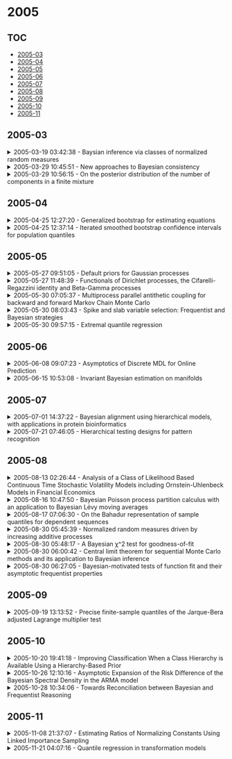 # 2005

## TOC

- [2005-03](#2005-03)
- [2005-04](#2005-04)
- [2005-05](#2005-05)
- [2005-06](#2005-06)
- [2005-07](#2005-07)
- [2005-08](#2005-08)
- [2005-09](#2005-09)
- [2005-10](#2005-10)
- [2005-11](#2005-11)

## 2005-03

<details>

<summary>2005-03-19 03:42:38 - Baysian inference via classes of normalized random measures</summary>

- *Lancelot F. James, Antonio Lijoi, Igor Pruenster*

- `0503394v1` - [abs](http://arxiv.org/abs/0503394v1) - [pdf](http://arxiv.org/pdf/math/0503394v1)

> One of the main research areas in Bayesian Nonparametrics is the proposal and study of priors which generalize the Dirichlet process. Here we exploit theoretical properties of Poisson random measures in order to provide a comprehensive Bayesian analysis of random probabilities which are obtained by an appropriate normalization. Specifically we achieve explicit and tractable forms of the posterior and the marginal distributions, including an explicit and easily used description of generalizations of the important Blackwell-MacQueen P\'olya urn distribution. Such simplifications are achieved by the use of a latent variable which admits quite interesting interpretations which allow to gain a better understanding of the behaviour of these random probability measures. It is noteworthy that these models are generalizations of models considered by Kingman (1975) in a non-Bayesian context. Such models are known to play a significant role in a variety of applications including genetics, physics, and work involving random mappings and assemblies. Hence our analysis is of utility in those contexts as well. We also show how our results may be applied to Bayesian mixture models and describe computational schemes which are generalizations of known efficient methods for the case of the Dirichlet process. We illustrate new examples of processes which can play the role of priors for Bayesian nonparametric inference and finally point out some interesting connections with the theory of generalized gamma convolutions initiated by Thorin and further developed by Bondesson.

</details>

<details>

<summary>2005-03-29 10:45:51 - New approaches to Bayesian consistency</summary>

- *Stephen Walker*

- `0503672v1` - [abs](http://arxiv.org/abs/0503672v1) - [pdf](http://arxiv.org/pdf/math/0503672v1)

> We use martingales to study Bayesian consistency. We derive sufficient conditions for both Hellinger and Kullback-Leibler consistency, which do not rely on the use of a sieve. Alternative sufficient conditions for Hellinger consistency are also found and demonstrated on examples.

</details>

<details>

<summary>2005-03-29 10:56:15 - On the posterior distribution of the number of components in a finite mixture</summary>

- *Agostino Nobile*

- `0503673v1` - [abs](http://arxiv.org/abs/0503673v1) - [pdf](http://arxiv.org/pdf/math/0503673v1)

> The posterior distribution of the number of components k in a finite mixture satisfies a set of inequality constraints. The result holds irrespective of the parametric form of the mixture components and under assumptions on the prior distribution weaker than those routinely made in the literature on Bayesian analysis of finite mixtures. The inequality constraints can be used to perform an ``internal'' consistency check of MCMC estimates of the posterior distribution of k and to provide improved estimates which are required to satisfy the constraints. Bounds on the posterior probability of k components are derived using the constraints. Implications on prior distribution specification and on the adequacy of the posterior distribution of k as a tool for selecting an adequate number of components in the mixture are also explored.

</details>


## 2005-04

<details>

<summary>2005-04-25 12:27:20 - Generalized bootstrap for estimating equations</summary>

- *Snigdhansu Chatterjee, Arup Bose*

- `0504515v1` - [abs](http://arxiv.org/abs/0504515v1) - [pdf](http://arxiv.org/pdf/math/0504515v1)

> We introduce a generalized bootstrap technique for estimators obtained by solving estimating equations. Some special cases of this generalized bootstrap are the classical bootstrap of Efron, the delete-d jackknife and variations of the Bayesian bootstrap. The use of the proposed technique is discussed in some examples. Distributional consistency of the method is established and an asymptotic representation of the resampling variance estimator is obtained.

</details>

<details>

<summary>2005-04-25 12:37:14 - Iterated smoothed bootstrap confidence intervals for population quantiles</summary>

- *Yvonne H. S. Ho, Stephen M. S. Lee*

- `0504516v1` - [abs](http://arxiv.org/abs/0504516v1) - [pdf](http://arxiv.org/pdf/math/0504516v1)

> This paper investigates the effects of smoothed bootstrap iterations on coverage probabilities of smoothed bootstrap and bootstrap-t confidence intervals for population quantiles, and establishes the optimal kernel bandwidths at various stages of the smoothing procedures. The conventional smoothed bootstrap and bootstrap-t methods have been known to yield one-sided coverage errors of orders O(n^{-1/2}) and o(n^{-2/3}), respectively, for intervals based on the sample quantile of a random sample of size n. We sharpen the latter result to O(n^{-5/6}) with proper choices of bandwidths at the bootstrapping and Studentization steps. We show further that calibration of the nominal coverage level by means of the iterated bootstrap succeeds in reducing the coverage error of the smoothed bootstrap percentile interval to the order O(n^{-2/3}) and that of the smoothed bootstrap-t interval to O(n^{-58/57}), provided that bandwidths are selected of appropriate orders. Simulation results confirm our asymptotic findings, suggesting that the iterated smoothed bootstrap-t method yields the most accurate coverage. On the other hand, the iterated smoothed bootstrap percentile method interval has the advantage of being shorter and more stable than the bootstrap-t intervals.

</details>


## 2005-05

<details>

<summary>2005-05-27 09:51:05 - Default priors for Gaussian processes</summary>

- *Rui Paulo*

- `0505603v1` - [abs](http://arxiv.org/abs/0505603v1) - [pdf](http://arxiv.org/pdf/math/0505603v1)

> Motivated by the statistical evaluation of complex computer models, we deal with the issue of objective prior specification for the parameters of Gaussian processes. In particular, we derive the Jeffreys-rule, independence Jeffreys and reference priors for this situation, and prove that the resulting posterior distributions are proper under a quite general set of conditions. A proper flat prior strategy, based on maximum likelihood estimates, is also considered, and all priors are then compared on the grounds of the frequentist properties of the ensuing Bayesian procedures. Computational issues are also addressed in the paper, and we illustrate the proposed solutions by means of an example taken from the field of complex computer model validation.

</details>

<details>

<summary>2005-05-27 11:48:39 - Functionals of Dirichlet processes, the Cifarelli-Regazzini identity and Beta-Gamma processes</summary>

- *Lancelot F. James*

- `0505606v1` - [abs](http://arxiv.org/abs/0505606v1) - [pdf](http://arxiv.org/pdf/math/0505606v1)

> Suppose that P_{\theta}(g) is a linear functional of a Dirichlet process with shape \theta H, where \theta >0 is the total mass and H is a fixed probability measure. This paper describes how one can use the well-known Bayesian prior to posterior analysis of the Dirichlet process, and a posterior calculus for Gamma processes to ascertain properties of linear functionals of Dirichlet processes. In particular, in conjunction with a Gamma identity, we show easily that a generalized Cauchy-Stieltjes transform of a linear functional of a Dirichlet process is equivalent to the Laplace functional of a class of, what we define as, Beta-Gamma processes. This represents a generalization of an identity due to Cifarelli and Regazzini, which is also known as the Markov-Krein identity for mean functionals of Dirichlet processes. These results also provide new explanations and interpretations of results in the literature. The identities are analogues to quite useful identities for Beta and Gamma random variables. We give a result which can be used to ascertain specifications on H such that the Dirichlet functional is Beta distributed. This avoids the need for an inversion formula for these cases and points to the special nature of the Dirichlet process, and indeed the functional Beta-Gamma calculus developed in this paper.

</details>

<details>

<summary>2005-05-30 07:05:37 - Multiprocess parallel antithetic coupling for backward and forward Markov Chain Monte Carlo</summary>

- *Radu V. Craiu, Xiao-Li Meng*

- `0505631v1` - [abs](http://arxiv.org/abs/0505631v1) - [pdf](http://arxiv.org/pdf/math/0505631v1)

> Antithetic coupling is a general stratification strategy for reducing Monte Carlo variance without increasing the simulation size. The use of the antithetic principle in the Monte Carlo literature typically employs two strata via antithetic quantile coupling. We demonstrate here that further stratification, obtained by using k>2 (e.g., k=3-10) antithetically coupled variates, can offer substantial additional gain in Monte Carlo efficiency, in terms of both variance and bias. The reason for reduced bias is that antithetically coupled chains can provide a more dispersed search of the state space than multiple independent chains. The emerging area of perfect simulation provides a perfect setting for implementing the k-process parallel antithetic coupling for MCMC because, without antithetic coupling, this class of methods delivers genuine independent draws. Furthermore, antithetic backward coupling provides a very convenient theoretical tool for investigating antithetic forward coupling. However, the generation of k>2 antithetic variates that are negatively associated, that is, they preserve negative correlation under monotone transformations, and extremely antithetic, that is, they are as negatively correlated as possible, is more complicated compared to the case with k=2. In this paper, we establish a theoretical framework for investigating such issues. Among the generating methods that we compare, Latin hypercube sampling and its iterative extension appear to be general-purpose choices, making another direct link between Monte Carlo and quasi Monte Carlo.

</details>

<details>

<summary>2005-05-30 08:03:43 - Spike and slab variable selection: Frequentist and Bayesian strategies</summary>

- *Hemant Ishwaran, J. Sunil Rao*

- `0505633v1` - [abs](http://arxiv.org/abs/0505633v1) - [pdf](http://arxiv.org/pdf/math/0505633v1)

> Variable selection in the linear regression model takes many apparent faces from both frequentist and Bayesian standpoints. In this paper we introduce a variable selection method referred to as a rescaled spike and slab model. We study the importance of prior hierarchical specifications and draw connections to frequentist generalized ridge regression estimation. Specifically, we study the usefulness of continuous bimodal priors to model hypervariance parameters, and the effect scaling has on the posterior mean through its relationship to penalization. Several model selection strategies, some frequentist and some Bayesian in nature, are developed and studied theoretically. We demonstrate the importance of selective shrinkage for effective variable selection in terms of risk misclassification, and show this is achieved using the posterior from a rescaled spike and slab model. We also show how to verify a procedure's ability to reduce model uncertainty in finite samples using a specialized forward selection strategy. Using this tool, we illustrate the effectiveness of rescaled spike and slab models in reducing model uncertainty.

</details>

<details>

<summary>2005-05-30 09:57:15 - Extremal quantile regression</summary>

- *Victor Chernozhukov*

- `0505639v1` - [abs](http://arxiv.org/abs/0505639v1) - [pdf](http://arxiv.org/pdf/math/0505639v1)

> Quantile regression is an important tool for estimation of conditional quantiles of a response Y given a vector of covariates X. It can be used to measure the effect of covariates not only in the center of a distribution, but also in the upper and lower tails. This paper develops a theory of quantile regression in the tails. Specifically, it obtains the large sample properties of extremal (extreme order and intermediate order) quantile regression estimators for the linear quantile regression model with the tails restricted to the domain of minimum attraction and closed under tail equivalence across regressor values. This modeling setup combines restrictions of extreme value theory with leading homoscedastic and heteroscedastic linear specifications of regression analysis. In large samples, extreme order regression quantiles converge weakly to \argmin functionals of stochastic integrals of Poisson processes that depend on regressors, while intermediate regression quantiles and their functionals converge to normal vectors with variance matrices dependent on the tail parameters and the regressor design.

</details>


## 2005-06

<details>

<summary>2005-06-08 09:07:23 - Asymptotics of Discrete MDL for Online Prediction</summary>

- *Jan Poland, Marcus Hutter*

- `0506022v1` - [abs](http://arxiv.org/abs/0506022v1) - [pdf](http://arxiv.org/pdf/cs/0506022v1)

> Minimum Description Length (MDL) is an important principle for induction and prediction, with strong relations to optimal Bayesian learning. This paper deals with learning non-i.i.d. processes by means of two-part MDL, where the underlying model class is countable. We consider the online learning framework, i.e. observations come in one by one, and the predictor is allowed to update his state of mind after each time step. We identify two ways of predicting by MDL for this setup, namely a static} and a dynamic one. (A third variant, hybrid MDL, will turn out inferior.) We will prove that under the only assumption that the data is generated by a distribution contained in the model class, the MDL predictions converge to the true values almost surely. This is accomplished by proving finite bounds on the quadratic, the Hellinger, and the Kullback-Leibler loss of the MDL learner, which are however exponentially worse than for Bayesian prediction. We demonstrate that these bounds are sharp, even for model classes containing only Bernoulli distributions. We show how these bounds imply regret bounds for arbitrary loss functions. Our results apply to a wide range of setups, namely sequence prediction, pattern classification, regression, and universal induction in the sense of Algorithmic Information Theory among others.

</details>

<details>

<summary>2005-06-15 10:53:08 - Invariant Bayesian estimation on manifolds</summary>

- *Ian H. Jermyn*

- `0506296v1` - [abs](http://arxiv.org/abs/0506296v1) - [pdf](http://arxiv.org/pdf/math/0506296v1)

> A frequent and well-founded criticism of the maximum a posteriori (MAP) and minimum mean squared error (MMSE) estimates of a continuous parameter \gamma taking values in a differentiable manifold \Gamma is that they are not invariant to arbitrary ``reparameterizations'' of \Gamma. This paper clarifies the issues surrounding this problem, by pointing out the difference between coordinate invariance, which is a sine qua non for a mathematically well-defined problem, and diffeomorphism invariance, which is a substantial issue, and then provides a solution. We first show that the presence of a metric structure on \Gamma can be used to define coordinate-invariant MAP and MMSE estimates, and we argue that this is the natural way to proceed. We then discuss the choice of a metric structure on \Gamma. By imposing an invariance criterion natural within a Bayesian framework, we show that this choice is essentially unique. It does not necessarily correspond to a choice of coordinates. In cases of complete prior ignorance, when Jeffreys' prior is used, the invariant MAP estimate reduces to the maximum likelihood estimate. The invariant MAP estimate coincides with the minimum message length (MML) estimate, but no discretization or approximation is used in its derivation.

</details>


## 2005-07

<details>

<summary>2005-07-01 14:37:22 - Bayesian alignment using hierarchical models, with applications in protein bioinformatics</summary>

- *Peter J. Green, Kanti Mardia*

- `0503712v2` - [abs](http://arxiv.org/abs/0503712v2) - [pdf](http://arxiv.org/pdf/math/0503712v2)

> An important problem in shape analysis is to match configurations of points in space filtering out some geometrical transformation. In this paper we introduce hierarchical models for such tasks, in which the points in the configurations are either unlabelled, or have at most a partial labelling constraining the matching, and in which some points may only appear in one of the configurations. We derive procedures for simultaneous inference about the matching and the transformation, using a Bayesian approach. Our model is based on a Poisson process for hidden true point locations; this leads to considerable mathematical simplification and efficiency of implementation. We find a novel use for classic distributions from directional statistics in a conditionally conjugate specification for the case where the geometrical transformation includes an unknown rotation. Throughout, we focus on the case of affine or rigid motion transformations. Under a broad parametric family of loss functions, an optimal Bayesian point estimate of the matching matrix can be constructed, that depends only on a single parameter of the family.   Our methods are illustrated by two applications from bioinformatics. The first problem is of matching protein gels in 2 dimensions, and the second consists of aligning active sites of proteins in 3 dimensions. In the latter case, we also use information related to the grouping of the amino acids. We discuss some open problems and suggest directions for future work.

</details>

<details>

<summary>2005-07-21 07:46:05 - Hierarchical testing designs for pattern recognition</summary>

- *Gilles Blanchard, Donald Geman*

- `0507421v1` - [abs](http://arxiv.org/abs/0507421v1) - [pdf](http://arxiv.org/pdf/math/0507421v1)

> We explore the theoretical foundations of a ``twenty questions'' approach to pattern recognition. The object of the analysis is the computational process itself rather than probability distributions (Bayesian inference) or decision boundaries (statistical learning). Our formulation is motivated by applications to scene interpretation in which there are a great many possible explanations for the data, one (``background'') is statistically dominant, and it is imperative to restrict intensive computation to genuinely ambiguous regions. The focus here is then on pattern filtering: Given a large set Y of possible patterns or explanations, narrow down the true one Y to a small (random) subset \hat Y\subsetY of ``detected'' patterns to be subjected to further, more intense, processing. To this end, we consider a family of hypothesis tests for Y\in A versus the nonspecific alternatives Y\in A^c. Each test has null type I error and the candidate sets A\subsetY are arranged in a hierarchy of nested partitions. These tests are then characterized by scope (|A|), power (or type II error) and algorithmic cost. We consider sequential testing strategies in which decisions are made iteratively, based on past outcomes, about which test to perform next and when to stop testing. The set \hat Y is then taken to be the set of patterns that have not been ruled out by the tests performed. The total cost of a strategy is the sum of the ``testing cost'' and the ``postprocessing cost'' (proportional to |\hat Y|) and the corresponding optimization problem is analyzed.

</details>


## 2005-08

<details>

<summary>2005-08-13 02:26:44 - Analysis of a Class of Likelihood Based Continuous Time Stochastic Volatility Models including Ornstein-Uhlenbeck Models in Financial Economics</summary>

- *Lancelot F. James*

- `0503055v3` - [abs](http://arxiv.org/abs/0503055v3) - [pdf](http://arxiv.org/pdf/math/0503055v3)

> In a series of recent papers Barndorff-Nielsen and Shephard introduce an attractive class of continuous time stochastic volatility models for financial assets where the volatility processes are functions of positive Ornstein-Uhlenbeck(OU) processes. This models are known to be substantially more flexible than Gaussian based models. One current problem of this approach is the unavailability of a tractable exact analysis of likelihood based stochastic volatility models for the returns of log prices of stocks.   With this point in mind, the likelihood models of Barndorff-Nielsen and Shephard are viewed as members of a much larger class of models. That is likelihoods based on n conditionally independent Normal random variables whose mean and variance are representable as linear functionals of a common unobserved Poisson random measure. The analysis of these models is facilitated by applying the methods in James (2005, 2002), in particular an Esscher type transform of Poisson random measures; in conjunction with a special case of the Weber-Sonine formula. It is shown that the marginal likelihood may be expressed in terms of a multidimensional Fourier-cosine transform. This yields tractable forms of the likelihood and also allows a full Bayesian posterior analysis of the integrated volatility process. A general formula for the posterior density of the log price given the observed data is derived, which could potentially have applications to option pricing. We extend the models to include leverage effects in section 5. It is shown that inference does not necessarily require simulation of random measures. Rather, classical numerical integration can be used in the most general cases.

</details>

<details>

<summary>2005-08-16 10:47:50 - Bayesian Poisson process partition calculus with an application to Bayesian Lévy moving averages</summary>

- *Lancelot F. James*

- `0508283v1` - [abs](http://arxiv.org/abs/0508283v1) - [pdf](http://arxiv.org/pdf/math/0508283v1)

> This article develops, and describes how to use, results concerning disintegrations of Poisson random measures. These results are fashioned as simple tools that can be tailor-made to address inferential questions arising in a wide range of Bayesian nonparametric and spatial statistical models. The Poisson disintegration method is based on the formal statement of two results concerning a Laplace functional change of measure and a Poisson Palm/Fubini calculus in terms of random partitions of the integers {1,...,n}. The techniques are analogous to, but much more general than, techniques for the Dirichlet process and weighted gamma process developed in [Ann. Statist. 12 (1984) 351-357] and [Ann. Inst. Statist. Math. 41 (1989) 227-245]. In order to illustrate the flexibility of the approach, large classes of random probability measures and random hazards or intensities which can be expressed as functionals of Poisson random measures are described. We describe a unified posterior analysis of classes of discrete random probability which identifies and exploits features common to all these models. The analysis circumvents many of the difficult issues involved in Bayesian nonparametric calculus, including a combinatorial component. This allows one to focus on the unique features of each process which are characterized via real valued functions h. The applicability of the technique is further illustrated by obtaining explicit posterior expressions for L\'evy-Cox moving average processes within the general setting of multiplicative intensity models.

</details>

<details>

<summary>2005-08-17 07:06:30 - On the Bahadur representation of sample quantiles for dependent sequences</summary>

- *Wei Biao Wu*

- `0508313v1` - [abs](http://arxiv.org/abs/0508313v1) - [pdf](http://arxiv.org/pdf/math/0508313v1)

> We establish the Bahadur representation of sample quantiles for linear and some widely used nonlinear processes. Local fluctuations of empirical processes are discussed. Applications to the trimmed and Winsorized means are given. Our results extend previous ones by establishing sharper bounds under milder conditions and thus provide new insight into the theory of empirical processes for dependent random variables.

</details>

<details>

<summary>2005-08-30 05:45:39 - Normalized random measures driven by increasing additive processes</summary>

- *Luis E. Nieto-Barajas, Igor Prunster, Stephen G. Walker*

- `0508592v1` - [abs](http://arxiv.org/abs/0508592v1) - [pdf](http://arxiv.org/pdf/math/0508592v1)

> This paper introduces and studies a new class of nonparametric prior distributions. Random probability distribution functions are constructed via normalization of random measures driven by increasing additive processes. In particular, we present results for the distribution of means under both prior and posterior conditions and, via the use of strategic latent variables, undertake a full Bayesian analysis. Our class of priors includes the well-known and widely used mixture of a Dirichlet process.

</details>

<details>

<summary>2005-08-30 05:48:17 - A Bayesian χ^2 test for goodness-of-fit</summary>

- *Valen E. Johnson*

- `0508593v1` - [abs](http://arxiv.org/abs/0508593v1) - [pdf](http://arxiv.org/pdf/math/0508593v1)

> This article describes an extension of classical \chi^2 goodness-of-fit tests to Bayesian model assessment. The extension, which essentially involves evaluating Pearson's goodness-of-fit statistic at a parameter value drawn from its posterior distribution, has the important property that it is asymptotically distributed as a \chi^2 random variable on K-1 degrees of freedom, independently of the dimension of the underlying parameter vector. By examining the posterior distribution of this statistic, global goodness-of-fit diagnostics are obtained. Advantages of these diagnostics include ease of interpretation, computational convenience and favorable power properties. The proposed diagnostics can be used to assess the adequacy of a broad class of Bayesian models, essentially requiring only a finite-dimensional parameter vector and conditionally independent observations.

</details>

<details>

<summary>2005-08-30 06:00:42 - Central limit theorem for sequential Monte Carlo methods and its application to Bayesian inference</summary>

- *Nicolas Chopin*

- `0508594v1` - [abs](http://arxiv.org/abs/0508594v1) - [pdf](http://arxiv.org/pdf/math/0508594v1)

> The term ``sequential Monte Carlo methods'' or, equivalently, ``particle filters,'' refers to a general class of iterative algorithms that performs Monte Carlo approximations of a given sequence of distributions of interest (\pi_t). We establish in this paper a central limit theorem for the Monte Carlo estimates produced by these computational methods. This result holds under minimal assumptions on the distributions \pi_t, and applies in a general framework which encompasses most of the sequential Monte Carlo methods that have been considered in the literature, including the resample-move algorithm of Gilks and Berzuini [J. R. Stat. Soc. Ser. B Stat. Methodol. 63 (2001) 127-146] and the residual resampling scheme. The corresponding asymptotic variances provide a convenient measurement of the precision of a given particle filter. We study, in particular, in some typical examples of Bayesian applications, whether and at which rate these asymptotic variances diverge in time, in order to assess the long term reliability of the considered algorithm.

</details>

<details>

<summary>2005-08-30 06:27:05 - Bayesian-motivated tests of function fit and their asymptotic frequentist properties</summary>

- *Marc Aerts, Gerda Claeskens, Jeffrey D. Hart*

- `0508601v1` - [abs](http://arxiv.org/abs/0508601v1) - [pdf](http://arxiv.org/pdf/math/0508601v1)

> We propose and analyze nonparametric tests of the null hypothesis that a function belongs to a specified parametric family. The tests are based on BIC approximations, \pi_{BIC}, to the posterior probability of the null model, and may be carried out in either Bayesian or frequentist fashion. We obtain results on the asymptotic distribution of \pi_{BIC} under both the null hypothesis and local alternatives. One version of \pi_{BIC}, call it \pi_{BIC}^*, uses a class of models that are orthogonal to each other and growing in number without bound as sample size, n, tends to infinity. We show that \sqrtn(1-\pi_{BIC}^*) converges in distribution to a stable law under the null hypothesis. We also show that \pi_{BIC}^* can detect local alternatives converging to the null at the rate \sqrt\log n/n. A particularly interesting finding is that the power of the \pi_{BIC}^*-based test is asymptotically equal to that of a test based on the maximum of alternative log-likelihoods. Simulation results and an example involving variable star data illustrate desirable features of the proposed tests.

</details>


## 2005-09

<details>

<summary>2005-09-19 13:13:52 - Precise finite-sample quantiles of the Jarque-Bera adjusted Lagrange multiplier test</summary>

- *Diethelm Wuertz, Helmut G. Katzgraber*

- `0509423v1` - [abs](http://arxiv.org/abs/0509423v1) - [pdf](http://arxiv.org/pdf/math/0509423v1)

> It is well known that the finite-sample null distribution of the Jarque-Bera Lagrange Multiplier (LM) test for normality and its adjusted version (ALM) introduced by Urzua differ considerably from their asymptotic chi^2(2) limit. Here, we present results from Monte Carlo simulations using 10^7 replications which yield very precise numbers for the LM and ALM statistic over a wide range of critical values and sample sizes. This enables a precise implementation of the Jarque-Bera LM and ALM test for finite samples.

</details>


## 2005-10

<details>

<summary>2005-10-20 19:41:18 - Improving Classification When a Class Hierarchy is Available Using a Hierarchy-Based Prior</summary>

- *Babak Shahbaba, Radford M. Neal*

- `0510449v1` - [abs](http://arxiv.org/abs/0510449v1) - [pdf](http://arxiv.org/pdf/math/0510449v1)

> We introduce a new method for building classification models when we have prior knowledge of how the classes can be arranged in a hierarchy, based on how easily they can be distinguished. The new method uses a Bayesian form of the multinomial logit (MNL, a.k.a. ``softmax'') model, with a prior that introduces correlations between the parameters for classes that are nearby in the tree. We compare the performance on simulated data of the new method, the ordinary MNL model, and a model that uses the hierarchy in different way. We also test the new method on a document labelling problem, and find that it performs better than the other methods, particularly when the amount of training data is small.

</details>

<details>

<summary>2005-10-26 12:10:16 - Asymptotic Expansion of the Risk Difference of the Bayesian Spectral Density in the ARMA model</summary>

- *Fuyuhiko Tanaka, Fumiyasu Komaki*

- `0510558v1` - [abs](http://arxiv.org/abs/0510558v1) - [pdf](http://arxiv.org/pdf/math/0510558v1)

> The autoregressive moving average (ARMA) model is one of the most important models in time series analysis.We consider the Bayesian estimation of an unknown spectral density in the ARMA model.In the i.i.d. cases, Komaki showed that Bayesian predictive densities based on a superharmonic prior asymptotically dominate those based on the Jeffreys prior.It is shown by using the asymptotic expansion of the risk difference.We obtain the corresponding result in the ARMA model.

</details>

<details>

<summary>2005-10-28 10:34:06 - Towards Reconciliation between Bayesian and Frequentist Reasoning</summary>

- *Tomaz Podobnik, Tomi Zivko*

- `0510628v1` - [abs](http://arxiv.org/abs/0510628v1) - [pdf](http://arxiv.org/pdf/math/0510628v1)

> A theory of quantitative inference about the parameters of sampling distributions is constructed deductively by following very general rules, referred to as the Cox-Polya-Jaynes Desiderata. The inferences are made in terms of probability distributions that are assigned to the parameters. The Desiderata, focusing primarily on consistency of the plausible reasoning, lead to unique assignments of these probabilities in the case of sampling distributions that are invariant under Lie groups. In the scalar cases, e.g. in the case of inferring a single location or scale parameter, the requirement for logical consistency is equivalent to the requirement for calibration: the consistent probability distributions are automatically also the ones with the exact calibration and vice versa. This equivalence speaks in favour of reconciliation between the Bayesian and Frequentist schools of reasoning.

</details>


## 2005-11

<details>

<summary>2005-11-08 21:37:07 - Estimating Ratios of Normalizing Constants Using Linked Importance Sampling</summary>

- *Radford M. Neal*

- `0511216v1` - [abs](http://arxiv.org/abs/0511216v1) - [pdf](http://arxiv.org/pdf/math/0511216v1)

> Ratios of normalizing constants for two distributions are needed in both Bayesian statistics, where they are used to compare models, and in statistical physics, where they correspond to differences in free energy. Two approaches have long been used to estimate ratios of normalizing constants. The `simple importance sampling' (SIS) or `free energy perturbation' method uses a sample drawn from just one of the two distributions. The `bridge sampling' or `acceptance ratio' estimate can be viewed as the ratio of two SIS estimates involving a bridge distribution. For both methods, difficult problems must be handled by introducing a sequence of intermediate distributions linking the two distributions of interest, with the final ratio of normalizing constants being estimated by the product of estimates of ratios for adjacent distributions in this sequence. Recently, work by Jarzynski, and independently by Neal, has shown how one can view such a product of estimates, each based on simple importance sampling using a single point, as an SIS estimate on an extended state space. This `Annealed Importance Sampling' (AIS) method produces an exactly unbiased estimate for the ratio of normalizing constants even when the Markov transitions used do not reach equilibrium. In this paper, I show how a corresponding `Linked Importance Sampling' (LIS) method can be constructed in which the estimates for individual ratios are similar to bridge sampling estimates. I show empirically that for some problems, LIS estimates are much more accurate than AIS estimates found using the same computation time, although for other problems the two methods have similar performance. Linked sampling methods similar to LIS are useful for other purposes as well.

</details>

<details>

<summary>2005-11-21 04:07:16 - Quantile regression in transformation models</summary>

- *Dorota M. Dabrowska*

- `0511508v1` - [abs](http://arxiv.org/abs/0511508v1) - [pdf](http://arxiv.org/pdf/math/0511508v1)

> Conditional quantiles provide a natural tool for reporting results from regression analyses based on semiparametric transformation models. We consider their estimation and construction of confidence sets in the presence of censoring.

</details>

